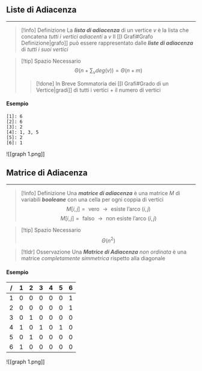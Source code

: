 ## Liste di Adiacenza
---
>[!info] Definizione
>La ***lista di adiacenza*** di un vertice $v$ è la lista che concatena *tutti i vertici adiacenti* a $v$
>Il [[I Grafi#Grafo Definizione|grafo]] può essere rappresentato dalle ***liste di adiacenza*** di *tutti i suoi vertici*

>[!tip] Spazio Necessario
>$$\Theta\left( n+\sum_{v} deg(v) \right)=\Theta(n+m)$$
>>[!done] In Breve
>>Sommatoria dei [[I Grafi#Grado di un Vertice|gradi]] di tutti i vertici $+$ il numero di vertici

#### Esempio
```
[1]: 6
[2]: 6
[3]: 2
[4]: 1, 3, 5
[5]: 2
[6]: 1
```

![[graph 1.png]]

## Matrice di Adiacenza
---
>[!info] Definizione
>Una ***matrice di adiacenza*** è una matrice $M$ di variabili ***booleane*** con una cella per ogni coppia di vertici
>$$M[i,j]= \text{ vero }\to \text{ esiste l'arco }(i,j)$$
>$$M[i,j]= \text{ falso }\to \text{ non esiste l'arco }(i,j)$$

>[!tip] Spazio Necessario
>$$\Theta(n^2)$$

>[!tldr] Osservazione
>Una ***Matrice di Adiacenza*** *non ordinata* è una matrice *completamente simmetrica* rispetto alla diagonale
#### Esempio

| $/$ | $1$ | $2$ | $3$ | $4$ | $5$ | $6$ |
| :-: | :-: | :-: | :-: | :-: | :-: | :-: |
| $1$ | $0$ | $0$ | $0$ | $0$ | $0$ | $1$ |
| $2$ | $0$ | $0$ | $0$ | $0$ | $0$ | $1$ |
| $3$ | $0$ | $1$ | $0$ | $0$ | $0$ | $0$ |
| $4$ | $1$ | $0$ | $1$ | $0$ | $1$ | $0$ |
| $5$ | $0$ | $1$ | $0$ | $0$ | $0$ | $0$ |
| $6$ | $1$ | $0$ | $0$ | $0$ | $0$ | $0$ |

![[graph 1.png]]
